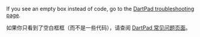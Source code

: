If you see an empty box instead of code, go to the
[DartPad troubleshooting page](/tools/dartpad/troubleshoot).

如果你只看到了空白框框（而不是一些代码），请查阅
[DartPad 常见问题页面](/tools/dartpad/troubleshoot)。